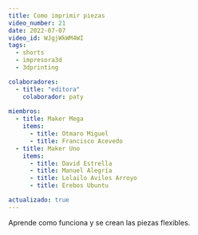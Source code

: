 ```yaml
---
title: Como imprimir piezas
video_number: 21
date: 2022-07-07
video_id: WJgjWkWM4WI
tags:
  - shorts
  - impresora3d
  - 3dprinting

colaboradores:
  - title: "editora"
    colaborador: paty
 
miembros:
  - title: Maker Mega
    items:
      - title: Otmaro Miguel
      - title: Francisco Acevedo
  - title: Maker Uno
    items:
      - title: David Estrella
      - title: Manuel Alegría
      - title: Lolailo Aviles Arroyo
      - title: Erebos Ubuntu

actualizado: true
---
```


Aprende como funciona y se crean las piezas flexibles.
